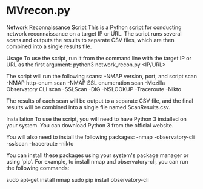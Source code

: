# MVrecon.py

Network Reconnaissance Script
This is a Python script for conducting network reconnaissance on a target IP or URL. The script runs several scans and outputs the results to separate CSV files, which are then combined into a single results file.

Usage
To use the script, run it from the command line with the target IP or URL as the first argument:
python3 network_recon.py <IP/URL>

The script will run the following scans:
-NMAP version, port, and script scan
-NMAP http-enum scan
-NMAP SSL enumeration scan
-Mozilla Observatory CLI scan
-SSLScan
-DIG
-NSLOOKUP
-Traceroute
-Nikto

The results of each scan will be output to a separate CSV file, and the final results will be combined into a single file named ScanResults.csv.

Installation
To use the script, you will need to have Python 3 installed on your system. You can download Python 3 from the official website.

You will also need to install the following packages:
-nmap
-observatory-cli
-sslscan
-traceroute
-nikto

You can install these packages using your system's package manager or using 'pip'. For example, to install nmap and observatory-cli, you can run the following commands:

sudo apt-get install nmap
sudo pip install observatory-cli
